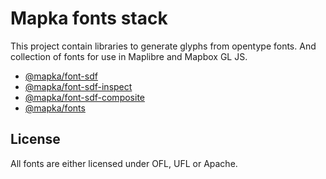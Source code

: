 # Mapka fonts stack

This project contain libraries to generate glyphs from opentype fonts. And collection of fonts for use in Maplibre and Mapbox GL JS.

- [@mapka/font-sdf](packages/font-sdf/README.md)
- [@mapka/font-sdf-inspect](packages/font-sdf-inspect/README.md)
- [@mapka/font-sdf-composite](packages/font-sdf-composite/README.md)
- [@mapka/fonts](packages/fonts/README.md)

## License

All fonts are either licensed under OFL, UFL or Apache.
